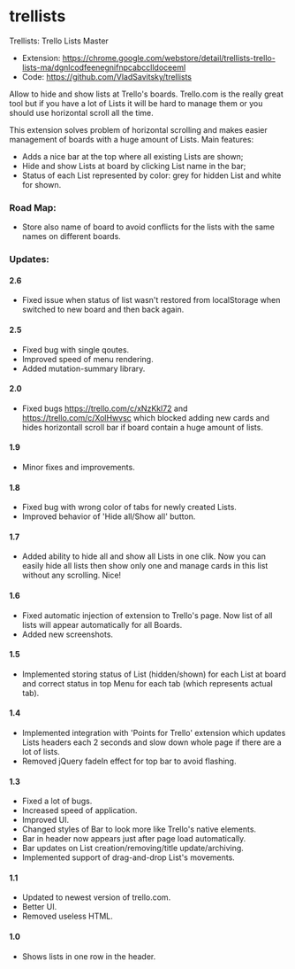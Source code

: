 trellists
=========

Trellists: Trello Lists Master


* Extension: https://chrome.google.com/webstore/detail/trellists-trello-lists-ma/dgnlcodfeenegnifnpcabcclldoceeml
* Code: https://github.com/VladSavitsky/trellists



Allow to hide and show lists at Trello's boards.
Trello.com is the really great tool but if you have a lot of Lists it will be hard to manage them or you should use horizontal scroll all the time.

This extension solves problem of horizontal scrolling and makes easier management of boards with a huge amount of Lists. Main features:
* Adds a nice bar at the top where all existing Lists are shown;
* Hide and show Lists at board by clicking List name in the bar;
* Status of each List represented by color: grey for hidden List and white for shown.

### Road Map:
* Store also name of board to avoid conflicts for the lists with the same names on different boards.



### Updates:

#### 2.6
* Fixed issue when status of list wasn't restored from localStorage when switched to new board and then back again.

#### 2.5
* Fixed bug with single qoutes.
* Improved speed of menu rendering.
* Added mutation-summary library.

#### 2.0
* Fixed bugs https://trello.com/c/xNzKkl72 and https://trello.com/c/XolHwvsc which blocked adding new cards and hides horizontall scroll bar if board contain a huge amount of lists.

#### 1.9
* Minor fixes and improvements.

#### 1.8
* Fixed bug with wrong color of tabs for newly created Lists.
* Improved behavior of 'Hide all/Show all' button.

#### 1.7
* Added ability to hide all and show all Lists in one clik. Now you can easily hide all lists then show only one and manage cards in this list without any scrolling. Nice!

#### 1.6
* Fixed automatic injection of extension to Trello's page. Now list of all lists will appear automatically for all Boards.
* Added new screenshots.

#### 1.5
* Implemented storing status of List (hidden/shown) for each List at board and correct status in top Menu for each tab (which represents actual tab).

#### 1.4
* Implemented integration with 'Points for Trello' extension which updates Lists headers each 2 seconds and slow down whole page if there are a lot of lists.
* Removed jQuery fadeIn effect for top bar to avoid flashing.

#### 1.3
* Fixed a lot of bugs.
* Increased speed of application.
* Improved UI.
* Changed styles of Bar to look more like Trello's native elements.
* Bar in header now appears just after page load automatically.
* Bar updates on List creation/removing/title update/archiving.
* Implemented support of drag-and-drop List's movements.

#### 1.1
* Updated to newest version of trello.com.
* Better UI.
* Removed useless HTML.

#### 1.0
* Shows lists in one row in the header.
